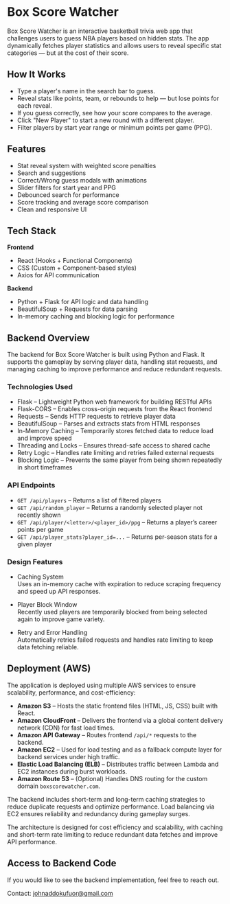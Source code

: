 # Box Score Watcher

Box Score Watcher is an interactive basketball trivia web app that challenges users to guess NBA players based on hidden stats. The app dynamically fetches player statistics and allows users to reveal specific stat categories — but at the cost of their score.

## How It Works

- Type a player's name in the search bar to guess.
- Reveal stats like points, team, or rebounds to help — but lose points for each reveal.
- If you guess correctly, see how your score compares to the average.
- Click "New Player" to start a new round with a different player.
- Filter players by start year range or minimum points per game (PPG).

## Features

- Stat reveal system with weighted score penalties
- Search and suggestions
- Correct/Wrong guess modals with animations
- Slider filters for start year and PPG
- Debounced search for performance
- Score tracking and average score comparison
- Clean and responsive UI

## Tech Stack

**Frontend**
- React (Hooks + Functional Components)
- CSS (Custom + Component-based styles)
- Axios for API communication

**Backend**
- Python + Flask for API logic and data handling
- BeautifulSoup + Requests for data parsing
- In-memory caching and blocking logic for performance

## Backend Overview

The backend for Box Score Watcher is built using Python and Flask. It supports the gameplay by serving player data, handling stat requests, and managing caching to improve performance and reduce redundant requests.

### Technologies Used

- Flask – Lightweight Python web framework for building RESTful APIs
- Flask-CORS – Enables cross-origin requests from the React frontend
- Requests – Sends HTTP requests to retrieve player data
- BeautifulSoup – Parses and extracts stats from HTML responses
- In-Memory Caching – Temporarily stores fetched data to reduce load and improve speed
- Threading and Locks – Ensures thread-safe access to shared cache
- Retry Logic – Handles rate limiting and retries failed external requests
- Blocking Logic – Prevents the same player from being shown repeatedly in short timeframes

### API Endpoints

- `GET /api/players` – Returns a list of filtered players
- `GET /api/random_player` – Returns a randomly selected player not recently shown
- `GET /api/player/<letter>/<player_id>/ppg` – Returns a player’s career points per game
- `GET /api/player_stats?player_id=...` – Returns per-season stats for a given player

### Design Features

- Caching System  
  Uses an in-memory cache with expiration to reduce scraping frequency and speed up API responses.

- Player Block Window  
  Recently used players are temporarily blocked from being selected again to improve game variety.

- Retry and Error Handling  
  Automatically retries failed requests and handles rate limiting to keep data fetching reliable.

## Deployment (AWS)

The application is deployed using multiple AWS services to ensure scalability, performance, and cost-efficiency:

- **Amazon S3** – Hosts the static frontend files (HTML, JS, CSS) built with React.
- **Amazon CloudFront** – Delivers the frontend via a global content delivery network (CDN) for fast load times.
- **Amazon API Gateway** – Routes frontend `/api/*` requests to the backend.
- **Amazon EC2** – Used for load testing and as a fallback compute layer for backend services under high traffic.
- **Elastic Load Balancing (ELB)** – Distributes traffic between Lambda and EC2 instances during burst workloads.
- **Amazon Route 53** – (Optional) Handles DNS routing for the custom domain `boxscorewatcher.com`.

The backend includes short-term and long-term caching strategies to reduce duplicate requests and optimize performance. Load balancing via EC2 ensures reliability and redundancy during gameplay surges.


The architecture is designed for cost efficiency and scalability, with caching and short-term rate limiting to reduce redundant data fetches and improve API performance.

## Access to Backend Code

If you would like to see the backend implementation, feel free to reach out.

Contact: johnaddokufuor@gmail.com



